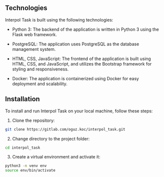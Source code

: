 
## Technologies

Interpol Task is built using the following technologies:

- Python 3: The backend of the application is written in Python 3 using the Flask web framework.

- PostgreSQL: The application uses PostgreSQL as the database management system.

- HTML, CSS, JavaScript: The frontend of the application is built using HTML, CSS, and JavaScript, and utilizes the Bootstrap framework for styling and responsiveness.

- Docker: The application is containerized using Docker for easy deployment and scalability.

## Installation

To install and run Interpol Task on your local machine, follow these steps:

1. Clone the repository:

```bash
git clone https://gitlab.com/oguz.koc/interpol_task.git
```

2. Change directory to the project folder:

```bash
cd interpol_task
```

3. Create a virtual environment and activate it:

```bash
python3 -m venv env
source env/bin/activate
```
